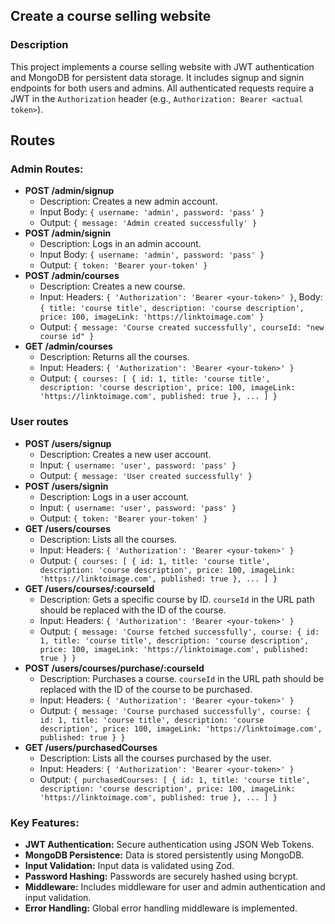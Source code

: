 ## Create a course selling website

### Description

This project implements a course selling website with JWT authentication and MongoDB for persistent data storage.
It includes signup and signin endpoints for both users and admins.
All authenticated requests require a JWT in the `Authorization` header (e.g., `Authorization: Bearer <actual token>`).


## Routes

### Admin Routes:

- **POST /admin/signup**
  - Description: Creates a new admin account.
  - Input Body: `{ username: 'admin', password: 'pass' }`
  - Output: `{ message: 'Admin created successfully' }`
- **POST /admin/signin**
  - Description: Logs in an admin account.
  - Input Body: `{ username: 'admin', password: 'pass' }`
  - Output: `{ token: 'Bearer your-token' }`
- **POST /admin/courses**
  - Description: Creates a new course.
  - Input: Headers: `{ 'Authorization': 'Bearer <your-token>' }`, Body: `{ title: 'course title', description: 'course description', price: 100, imageLink: 'https://linktoimage.com' }`
  - Output: `{ message: 'Course created successfully', courseId: "new course id" }`
- **GET /admin/courses**
  - Description: Returns all the courses.
  - Input: Headers: `{ 'Authorization': 'Bearer <your-token>' }`
  - Output: `{ courses: [ { id: 1, title: 'course title', description: 'course description', price: 100, imageLink: 'https://linktoimage.com', published: true }, ... ] }`

### User routes

- **POST /users/signup**
  - Description: Creates a new user account.
  - Input: `{ username: 'user', password: 'pass' }`
  - Output: `{ message: 'User created successfully' }`
- **POST /users/signin**
  - Description: Logs in a user account.
  - Input: `{ username: 'user', password: 'pass' }`
  - Output: `{ token: 'Bearer your-token' }`
- **GET /users/courses**
  - Description: Lists all the courses.
  - Input: Headers: `{ 'Authorization': 'Bearer <your-token>' }`
  - Output: `{ courses: [ { id: 1, title: 'course title', description: 'course description', price: 100, imageLink: 'https://linktoimage.com', published: true }, ... ] }`
- **GET /users/courses/:courseId**
  - Description: Gets a specific course by ID. `courseId` in the URL path should be replaced with the ID of the course.
  - Input: Headers: `{ 'Authorization': 'Bearer <your-token>' }`
  - Output: `{ message: 'Course fetched successfully', course: { id: 1, title: 'course title', description: 'course description', price: 100, imageLink: 'https://linktoimage.com', published: true } }`
- **POST /users/courses/purchase/:courseId**
  - Description: Purchases a course. `courseId` in the URL path should be replaced with the ID of the course to be purchased.
  - Input: Headers: `{ 'Authorization': 'Bearer <your-token>' }`
  - Output: `{ message: 'Course purchased successfully', course: { id: 1, title: 'course title', description: 'course description', price: 100, imageLink: 'https://linktoimage.com', published: true } }`
- **GET /users/purchasedCourses**
  - Description: Lists all the courses purchased by the user.
  - Input: Headers: `{ 'Authorization': 'Bearer <your-token>' }`
  - Output: `{ purchasedCourses: [ { id: 1, title: 'course title', description: 'course description', price: 100, imageLink: 'https://linktoimage.com', published: true }, ... ] }`


### Key Features:

*   **JWT Authentication:** Secure authentication using JSON Web Tokens.
*   **MongoDB Persistence:** Data is stored persistently using MongoDB.
*   **Input Validation:** Input data is validated using Zod.
*   **Password Hashing:** Passwords are securely hashed using bcrypt.
*   **Middleware:** Includes middleware for user and admin authentication and input validation.
*   **Error Handling:** Global error handling middleware is implemented.
